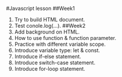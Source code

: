 #Javascript lesson
##Week1
 1. Try to build HTML document.
 2. Test conole.log(...).
##Week2
 1. Add background on HTML.
 2. How to use function & function parameter.
 3. Practice with different variable scope.
 4. Introduce variable type: let & const.
 5. Introduce if-else statement.
 6. Introduce switch-case statement.
 7. Introduce for-loop statement.